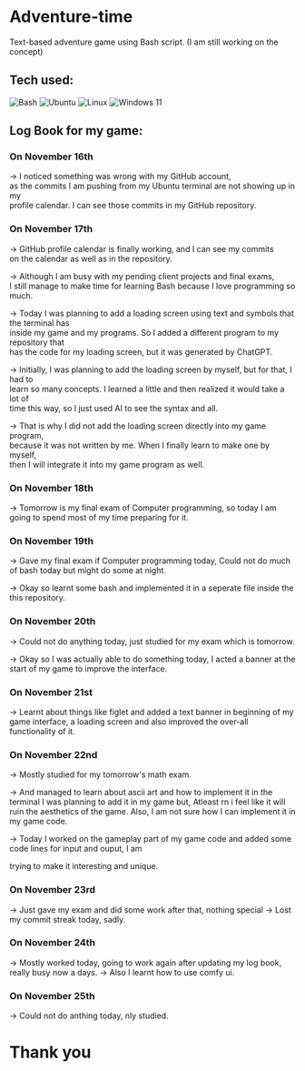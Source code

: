 # Adventure-time
Text-based adventure game using Bash script. (I am still working on the concept)

## Tech used:
![Bash](https://img.shields.io/badge/-Bash-4EAA25?style=flat&logo=GNU%20Bash&logoColor=ffffff)
![Ubuntu](https://img.shields.io/badge/ubuntu-%23E95420.svg?style=flat&logo=ubuntu&logoColor=ffffff)
![Linux](https://img.shields.io/badge/linux-%23FCC624.svg?style=flat&logo=linux&logoColor=000000)
![Windows 11](https://img.shields.io/badge/windows%2011-%230078D4.svg?style=flat&logo=windows&logoColor=ffffff)

## Log Book for my game:

### On November 16th
-> I noticed something was wrong with my GitHub account,  
   as the commits I am pushing from my Ubuntu terminal are not showing up in my  
   profile calendar. I can see those commits in my GitHub repository.

### On November 17th
-> GitHub profile calendar is finally working, and I can see my commits  
   on the calendar as well as in the repository.

-> Although I am busy with my pending client projects and final exams,  
   I still manage to make time for learning Bash because I love programming so much.

-> Today I was planning to add a loading screen using text and symbols that the terminal has  
   inside my game and my programs. So I added a different program to my repository that  
   has the code for my loading screen, but it was generated by ChatGPT.

-> Initially, I was planning to add the loading screen by myself, but for that, I had to  
   learn so many concepts. I learned a little and then realized it would take a lot of  
   time this way, so I just used AI to see the syntax and all.

-> That is why I did not add the loading screen directly into my game program,  
   because it was not written by me. When I finally learn to make one by myself,  
   then I will integrate it into my game program as well.

### On November 18th
-> Tomorrow is my final exam of Computer programming, so today I am going to spend most of my time
   preparing for it.

### On November 19th
-> Gave my final exam if Computer programming today, Could not do much of bash today but might do some at night.

-> Okay so learnt some bash and implemented it in a seperate file inside the this repository.

### On November 20th
-> Could not do anything today, just studied for my exam which is tomorrow.

-> Okay so I was actually able to do something today, I acted a banner at the start of 
   my game to improve the interface.

### On November 21st
-> Learnt about things like figlet and added a text banner in beginning of my game interface, a loading screen and also
   improved the over-all functionality of it.

### On November 22nd
-> Mostly studied for my tomorrow's math exam. 

-> And managed to learn about ascii art and how to implement it in the terminal
   I was planning to add it in my game but, Atleast rn i feel like it will ruin the aesthetics of the game.
   Also, I am not sure how I can implement it in my game code.

-> Today I worked on the gameplay part of my game code and added some code lines for input and ouput, I am 

   trying to make it interesting and unique.

### On November 23rd
-> Just gave my exam and did some work after that, nothing special
-> Lost my commit streak today, sadly.

### On November 24th
-> Mostly worked today, going to work again after updating my log book, really busy now a days.
-> Also I learnt how to use comfy ui.
### On November 25th
-> Could not do anthing today, nly studied.

# Thank you
